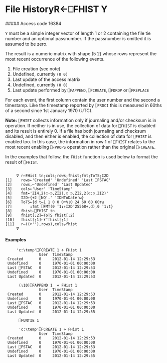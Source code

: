 




<h1 class="heading"><span class="name">File History</span><span class="command">R←⎕FHIST Y</span></h1>
##### Access code 16384


`Y` must be a simple integer vector of length 1 or 2 containing the file tie number and an optional passnumber. If the passnumber is omitted it is assumed to be zero.


The result is a numeric matrix with shape (5 2) whose rows represent the most recent occurrence of the following events.

1. File creation (see note)
2. Undefined, currently `(0 0)`
3. Last update of the access matrix
4. Undefined, currently `(0 0)`
5. Last update performed by `⎕FAPPEND`, `⎕FCREATE`, `⎕FDROP` or `⎕FREPLACE`


For each event, the first column contain the user number and the second a timestamp. Like the timestamp reported by `⎕FRDCI` this is measured in 60ths of a second since 1st January 1970 (UTC).


**Note:** `⎕FHIST` collects information only if journaling and/or checksum is in operation. If neither is in use, the collection of data for `⎕FHIST` is disabled and its result is entirely 0. If a file has both journaling and checksum disabled, and then either is  enabled, the collection of data for `⎕FHIST` is enabled too. In this case, the information in row 1 of `⎕FHIST` relates to the most recent enabling `⎕FPROPS` operation rather than the original `⎕FCREATE`.


In the examples that follow, the `FHist` function is used below to format the result of `⎕FHIST`.
```apl

     ∇ r←FHist tn;cols;rows;fhist;fmt;ToTS;I2D
[1]    rows←'Created' 'Undefined' 'Last ⎕FSTAC'
[2]    rows,←'Undefined' 'Last Updated'
[3]    cols←'User' 'TimeStamp'
[4]    fmt←'ZI4,2(⊂-⊃,ZI2),⊂ ⊃,ZI2,2(⊂:⊃,ZI2)'
[5]    I2D←{+2 ⎕NQ'.' 'IDNToDate'⍵}
[6]    ToTS←{d t←1 1 0 0 0⊂⍉⌊0 24 60 60 60⊤⍵
[7]        ↓fmt ⎕FMT(0 ¯1↓↑I2D¨25568+,d),0 ¯1↓t}
[8]    fhist←⎕FHIST tn
[9]    fhist[;2]←ToTS fhist[;2]
[10]   fhist[;1]←⍕¨fhist[;1]
[11]   r←((⊂''),rows),cols⍪fhist
     ∇ 

```

#### Examples
```apl
     'c:\temp'⎕FCREATE 1 ⋄ FHist 1
               User  TimeStamp            
 Created       0     2012-01-14 12:29:53  
 Undefined     0     1970-01-01 00:00:00  
 Last ⎕FSTAC   0     2012-01-14 12:29:53  
 Undefined     0     1970-01-01 00:00:00  
 Last Updated  0     2012-01-14 12:29:53
  
      (⍳10)⎕FAPPEND 1  ⋄ FHist 1
               User  TimeStamp            
 Created       0     2012-01-14 12:29:53  
 Undefined     0     1970-01-01 00:00:00  
 Last ⎕FSTAC   0     2012-01-14 12:29:53  
 Undefined     0     1970-01-01 00:00:00  
 Last Updated  0     2012-01-14 12:29:55 
 
      ⎕FUNTIE 1

      'c:\temp'⎕FCREATE 1 ⋄ FHist 1
               User  TimeStamp            
 Created       0     2012-01-14 12:29:53  
 Undefined     0     1970-01-01 00:00:00  
 Last ⎕FSTAC   0     2012-01-14 12:29:53  
 Undefined     0     1970-01-01 00:00:00  
 Last Updated  0     2012-01-14 12:29:55  
```


